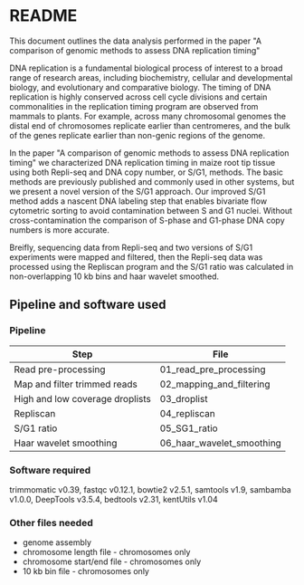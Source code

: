 # README

This document outlines the data analysis performed in the paper "A comparison of genomic methods to assess DNA replication timing" 

DNA replication is a fundamental biological process of interest to a broad range of research areas, including biochemistry, cellular and developmental biology, and evolutionary and comparative biology. The timing of DNA replication is highly conserved across cell cycle divisions and certain commonalities in the replication timing program are observed from mammals to plants. For example, across many chromosomal genomes the distal end of chromosomes replicate earlier than centromeres, and the bulk of the genes replicate earlier than non-genic regions of the genome.

In the paper "A comparison of genomic methods to assess DNA replication timing" we characterized DNA replication timing in maize root tip tissue using both Repli-seq and DNA copy number, or S/G1, methods. The basic methods are previously published and commonly used in other systems, but we present a novel version of the S/G1 approach. Our improved S/G1 method adds a nascent DNA labeling step that enables bivariate flow cytometric sorting to avoid contamination between S and G1 nuclei. Without cross-contamination the comparison of S-phase and G1-phase DNA copy numbers is more accurate. 

Breifly, sequencing data from Repli-seq and two versions of S/G1 experiments were mapped and filtered, then the Repli-seq data was processed using the Repliscan program and the S/G1 ratio was calculated in non-overlapping 10 kb bins and haar wavelet smoothed. 


## Pipeline and software used
### Pipeline
Step  | File 
--- | --- 
Read pre-processing | 01_read_pre_processing
Map and filter trimmed reads | 02_mapping_and_filtering
High and low coverage droplists | 03_droplist
Repliscan | 04_repliscan
S/G1 ratio | 05_SG1_ratio
Haar wavelet smoothing | 06_haar_wavelet_smoothing

### Software required
trimmomatic v0.39, fastqc v0.12.1, bowtie2 v2.5.1, samtools v1.9, sambamba v1.0.0, DeepTools v3.5.4, bedtools v2.31, kentUtils v1.04

### Other files needed
- genome assembly
- chromosome length file - chromosomes only
- chromosome start/end file - chromosomes only
- 10 kb bin file - chromosomes only


